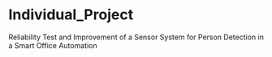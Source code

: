 # Individual_Project
Reliability Test and Improvement of a Sensor System for Person Detection in a Smart Office Automation
